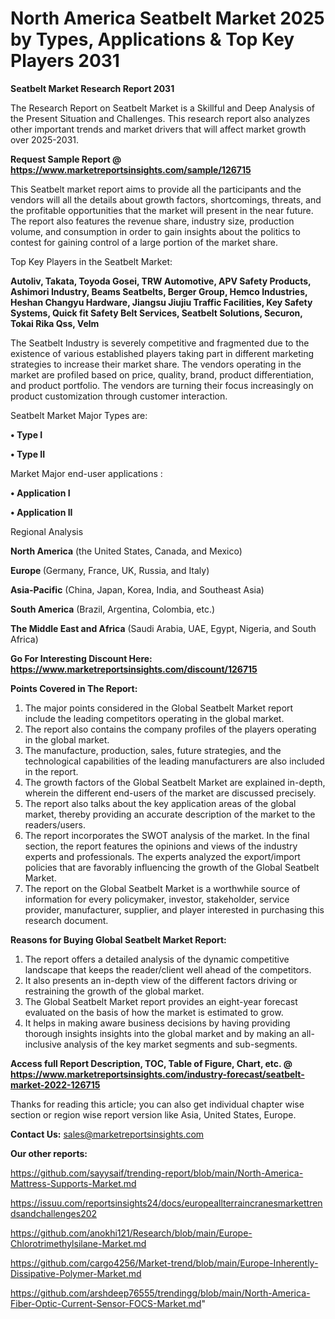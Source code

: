 # North America Seatbelt Market 2025 by Types, Applications & Top Key Players 2031

<strong>Seatbelt Market Research Report 2031</strong>

The Research Report on Seatbelt Market is a Skillful and Deep Analysis of the Present Situation and Challenges. This research report also analyzes other important trends and market drivers that will affect market growth over 2025-2031.

<strong>Request Sample Report @ <a href=https://www.marketreportsinsights.com/sample/126715>https://www.marketreportsinsights.com/sample/126715</a></strong>

This Seatbelt market report aims to provide all the participants and the vendors will all the details about growth factors, shortcomings, threats, and the profitable opportunities that the market will present in the near future. The report also features the revenue share, industry size, production volume, and consumption in order to gain insights about the politics to contest for gaining control of a large portion of the market share.

Top Key Players in the Seatbelt Market:

<strong>Autoliv, Takata, Toyoda Gosei, TRW Automotive, APV Safety Products, Ashimori Industry, Beams Seatbelts, Berger Group, Hemco Industries, Heshan Changyu Hardware, Jiangsu Jiujiu Traffic Facilities, Key Safety Systems, Quick fit Safety Belt Services, Seatbelt Solutions, Securon, Tokai Rika Qss, Velm</strong>

The Seatbelt Industry is severely competitive and fragmented due to the existence of various established players taking part in different marketing strategies to increase their market share. The vendors operating in the market are profiled based on price, quality, brand, product differentiation, and product portfolio. The vendors are turning their focus increasingly on product customization through customer interaction.

Seatbelt Market Major Types are:

<strong>• Type I

• Type II</strong>

Market Major end-user applications :

<strong>• Application I

• Application II</strong>

Regional Analysis

</u><strong><b>North America</b></strong> (the United States, Canada, and Mexico)

<strong><b>Europe </b></strong>(Germany, France, UK, Russia, and Italy)

<strong><b>Asia-Pacific</b></strong> (China, Japan, Korea, India, and Southeast Asia)

<strong><b>South America</b></strong> (Brazil, Argentina, Colombia, etc.)

<strong><b>The Middle East and Africa</b></strong> (Saudi Arabia, UAE, Egypt, Nigeria, and South Africa)

<strong>Go For Interesting Discount Here: <a href=https://www.marketreportsinsights.com/discount/126715>https://www.marketreportsinsights.com/discount/126715</a></strong>

<strong>Points Covered in The Report:</strong>
<ol>
  <li>The major points considered in the Global Seatbelt Market report include the leading competitors operating in the global market.</li>
  <li>The report also contains the company profiles of the players operating in the global market.</li>
  <li>The manufacture, production, sales, future strategies, and the technological capabilities of the leading manufacturers are also included in the report.</li>
  <li>The growth factors of the Global Seatbelt Market are explained in-depth, wherein the different end-users of the market are discussed precisely.</li>
  <li>The report also talks about the key application areas of the global market, thereby providing an accurate description of the market to the readers/users.</li>
  <li>The report incorporates the SWOT analysis of the market. In the final section, the report features the opinions and views of the industry experts and professionals. The experts analyzed the export/import policies that are favorably influencing the growth of the Global Seatbelt Market.</li>
  <li>The report on the Global Seatbelt Market is a worthwhile source of information for every policymaker, investor, stakeholder, service provider, manufacturer, supplier, and player interested in purchasing this research document.</li>
</ol>
<strong>Reasons for Buying Global Seatbelt Market Report:</strong>

<ol>
  <li>The report offers a detailed analysis of the dynamic competitive landscape that keeps the reader/client well ahead of the competitors.</li>
  <li>It also presents an in-depth view of the different factors driving or restraining the growth of the global market.</li>
  <li>The Global Seatbelt Market report provides an eight-year forecast evaluated on the basis of how the market is estimated to grow.</li>
  <li>It helps in making aware business decisions by having providing thorough insights insights into the global market and by making an all-inclusive analysis of the key market segments and sub-segments.</li>
</ol>
<strong>Access full Report Description, TOC, Table of Figure, Chart, etc. @ <a href=https://www.marketreportsinsights.com/industry-forecast/seatbelt-market-2022-126715>https://www.marketreportsinsights.com/industry-forecast/seatbelt-market-2022-126715</a></strong>


Thanks for reading this article; you can also get individual chapter wise section or region wise report version like Asia, United States, Europe.

<strong>Contact Us:</strong>
sales@marketreportsinsights.com

<strong>Our other reports:</strong>

<a href=https://github.com/sayysaif/trending-report/blob/main/North-America-Mattress-Supports-Market.md>https://github.com/sayysaif/trending-report/blob/main/North-America-Mattress-Supports-Market.md</a>

<a href=https://issuu.com/reportsinsights24/docs/europeallterraincranesmarkettrendsandchallenges202>https://issuu.com/reportsinsights24/docs/europeallterraincranesmarkettrendsandchallenges202</a>

<a href=https://github.com/anokhi121/Research/blob/main/Europe-Chlorotrimethylsilane-Market.md>https://github.com/anokhi121/Research/blob/main/Europe-Chlorotrimethylsilane-Market.md</a>

<a href=https://github.com/cargo4256/Market-trend/blob/main/Europe-Inherently-Dissipative-Polymer-Market.md>https://github.com/cargo4256/Market-trend/blob/main/Europe-Inherently-Dissipative-Polymer-Market.md</a>

<a href=https://github.com/arshdeep76555/trendingg/blob/main/North-America-Fiber-Optic-Current-Sensor-FOCS-Market.md>https://github.com/arshdeep76555/trendingg/blob/main/North-America-Fiber-Optic-Current-Sensor-FOCS-Market.md</a>"
